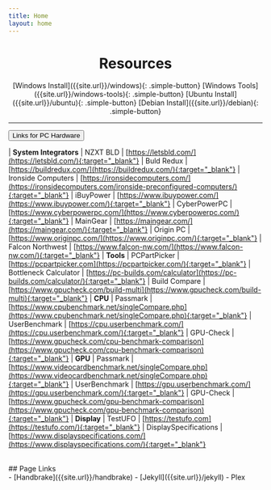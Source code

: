 ```yaml
---
title: Home
layout: home
---
```


# <center>Resources</center>

<div align="center" markdown="1">
[Windows Install]({{site.url}}/windows){: .simple-button}
[Windows Tools]({{site.url}}/windows-tools){: .simple-button}
[Ubuntu Install]({{site.url}}/ubuntu){: .simple-button}
[Debian Install]({{site.url}}/debian){: .simple-button}
</div>

----

<button class="collapsible" id="links">Links for PC Hardware</button>
<div class="content" id="links-data" markdown="1">

| **System Integrators**
| NZXT BLD | [https://letsbld.com/](https://letsbld.com/){:target="_blank"}
| Buld Redux | [https://buildredux.com/](https://buildredux.com/){:target="_blank"}
| Ironside Computers | [https://ironsidecomputers.com/](https://ironsidecomputers.com/ironside-preconfigured-computers/){:target="_blank"}
| iBuyPower | [https://www.ibuypower.com/](https://www.ibuypower.com/){:target="_blank"}
| CyberPowerPC | [https://www.cyberpowerpc.com/](https://www.cyberpowerpc.com/){:target="_blank"}
| MainGear | [https://maingear.com/](https://maingear.com/){:target="_blank"}
| Origin PC | [https://www.originpc.com/](https://www.originpc.com/){:target="_blank"}
| Falcon Northwest | [https://www.falcon-nw.com/](https://www.falcon-nw.com/){:target="_blank"}
| **Tools**
| PCPartPicker | [https://pcpartpicker.com](https://pcpartpicker.com/){:target="_blank"}
| Bottleneck Calculator | [https://pc-builds.com/calculator](https://pc-builds.com/calculator/){:target="_blank"}
| Build Compare | [https://www.gpucheck.com/build-multi](https://www.gpucheck.com/build-multi){:target="_blank"}
| **CPU**
| Passmark | [https://www.cpubenchmark.net/singleCompare.php](https://www.cpubenchmark.net/singleCompare.php){:target="_blank"}
| UserBenchmark | [https://cpu.userbenchmark.com/](https://cpu.userbenchmark.com/){:target="_blank"}
| GPU-Check | [https://www.gpucheck.com/cpu-benchmark-comparison](https://www.gpucheck.com/cpu-benchmark-comparison){:target="_blank"}
| **GPU**
| Passmark | [https://www.videocardbenchmark.net/singleCompare.php](https://www.videocardbenchmark.net/singleCompare.php){:target="_blank"}
| UserBenchmark | [https://gpu.userbenchmark.com/](https://gpu.userbenchmark.com/){:target="_blank"}
| GPU-Check | [https://www.gpucheck.com/gpu-benchmark-comparison](https://www.gpucheck.com/gpu-benchmark-comparison){:target="_blank"}
| **Display**
| TestUFO | [https://testufo.com](https://testufo.com/){:target="_blank"}
| DisplaySpecifications | [https://www.displayspecifications.com/](https://www.displayspecifications.com/){:target="_blank"}

</div>
<br>

<div id="centered">
<div id="div1" markdown="1">
## Page Links
</div>
<div id="div2"  markdown="1">
- [Handbrake]({{site.url}}/handbrake)
- [Jekyll]({{site.url}}/jekyll)
- Plex
</div>
</div>
